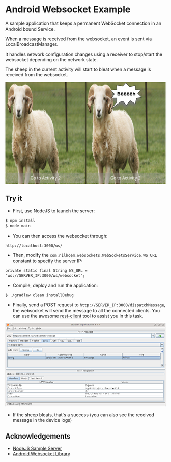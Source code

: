 # Android Websocket Example

A sample application that keeps a permanent WebSocket connection in an Android bound Service.

When a message is received from the websocket, an event is sent via LocalBroadcastManager.

It handles network configuration changes using a receiver to stop/start the websocket depending on the network state.

The sheep in the current activity will start to bleat when a message is received from the websocket.

![](images/screenshot.png)


## Try it

- First, use NodeJS to launch the server:

```bash
$ npm install
$ node main
```

- You can then access the websocket through:

```
http://localhost:3000/ws/
```

- Then, modify the `com.nilhcem.websockets.WebSocketsService.WS_URL` constant to specify the server IP:

```
private static final String WS_URL = "ws://SERVER_IP:3000/ws/websocket";
```

- Compile, deploy and run the application:

```bash
$ ./gradlew clean installDebug
```

- Finally, send a POST request to ```http://SERVER_IP:3000/dispatchMessage```, the websocket will send the message to all the connected clients.
You can use the awesome [rest-client](https://github.com/wiztools/rest-client) tool to assist you in this task.

![](images/restclient.png)

- If the sheep bleats, that's a success (you can also see the received message in the device logs)


## Acknowledgements

- [NodeJS Sample Server](https://github.com/MartinMoizard/Realtime-samples)
- [Android Websocket Library](https://github.com/codebutler/android-websockets/)

